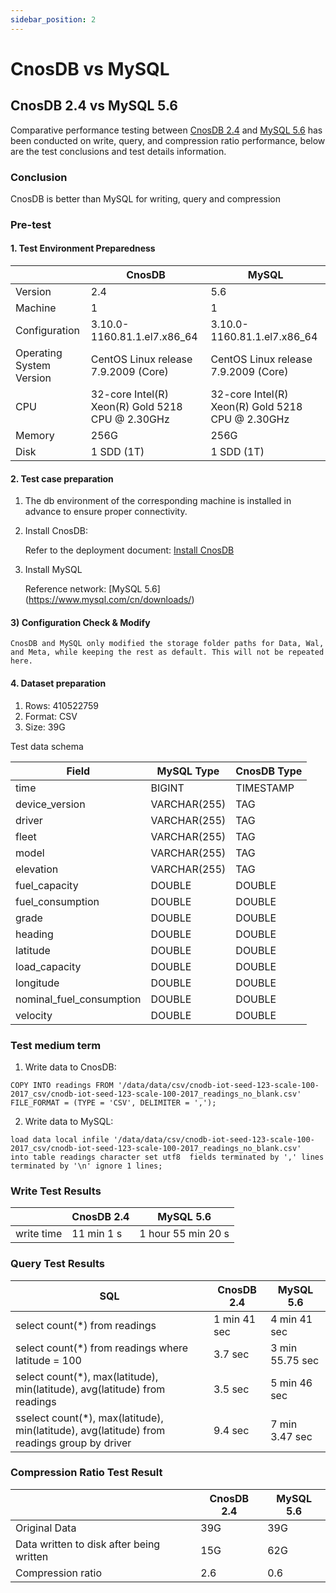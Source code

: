 ```yaml
---
sidebar_position: 2
---
```


# CnosDB vs MySQL

## CnosDB 2.4 vs MySQL 5.6

Comparative performance testing between [CnosDB 2.4](https://github.com/cnosdb/cnosdb) and [MySQL 5.6](https://github.com/mysql/mysql-server) has been conducted on write, query, and compression ratio performance, below are the test conclusions and test details information.

### Conclusion

CnosDB is better than MySQL for writing, query and compression

### Pre-test

#### 1. Test Environment Preparedness

|                          | CnosDB                                                                                                                                           | MySQL                                                                                                                                            |
| ------------------------ | ------------------------------------------------------------------------------------------------------------------------------------------------ | ------------------------------------------------------------------------------------------------------------------------------------------------ |
| Version                  | 2.4                                                                                                                              | 5.6                                                                                                                              |
| Machine                  | 1                                                                                                                                                | 1                                                                                                                                                |
| Configuration            | 3.10.0-1160.81.1.el7.x86_64 | 3.10.0-1160.81.1.el7.x86_64 |
| Operating System Version | CentOS Linux release 7.9.2009 (Core)                                                          | CentOS Linux release 7.9.2009 (Core)                                                          |
| CPU                      | 32-core Intel(R) Xeon(R) Gold 5218 CPU @ 2.30GHz                              | 32-core Intel(R) Xeon(R) Gold 5218 CPU @ 2.30GHz                              |
| Memory                   | 256G                                                                                                                                             | 256G                                                                                                                                             |
| Disk                     | 1 SDD (1T)                                                                                                                    | 1 SDD (1T)                                                                                                                    |

#### 2. Test case preparation

1. The db environment of the corresponding machine is installed in advance to ensure proper connectivity.

2. Install CnosDB:

   Refer to the deployment document: [Install CnosDB](../start/install.md)

3. Install MySQL

   Reference network: [MySQL 5.6] (https://www.mysql.com/cn/downloads/)

#### 3) Configuration Check & Modify

```
CnosDB and MySQL only modified the storage folder paths for Data, Wal, and Meta, while keeping the rest as default. This will not be repeated here.
```

#### 4. Dataset preparation

1. Rows: 410522759
2. Format: CSV
3. Size: 39G

Test data schema

| Field                                                              | MySQL Type                      | CnosDB Type |
| ------------------------------------------------------------------ | ------------------------------- | ----------- |
| time                                                               | BIGINT                          | TIMESTAMP   |
| device_version                                | VARCHAR(255) | TAG         |
| driver                                                             | VARCHAR(255) | TAG         |
| fleet                                                              | VARCHAR(255) | TAG         |
| model                                                              | VARCHAR(255) | TAG         |
| elevation                                                          | VARCHAR(255) | TAG         |
| fuel_capacity                                 | DOUBLE                          | DOUBLE      |
| fuel_consumption                              | DOUBLE                          | DOUBLE      |
| grade                                                              | DOUBLE                          | DOUBLE      |
| heading                                                            | DOUBLE                          | DOUBLE      |
| latitude                                                           | DOUBLE                          | DOUBLE      |
| load_capacity                                 | DOUBLE                          | DOUBLE      |
| longitude                                                          | DOUBLE                          | DOUBLE      |
| nominal_fuel_consumption | DOUBLE                          | DOUBLE      |
| velocity                                                           | DOUBLE                          | DOUBLE      |

### Test medium term

1. Write data to CnosDB:

```shell
COPY INTO readings FROM '/data/data/csv/cnodb-iot-seed-123-scale-100-2017_csv/cnodb-iot-seed-123-scale-100-2017_readings_no_blank.csv' 
FILE_FORMAT = (TYPE = 'CSV', DELIMITER = ',');
```

2. Write data to MySQL:

```shell
load data local infile '/data/data/csv/cnodb-iot-seed-123-scale-100-2017_csv/cnodb-iot-seed-123-scale-100-2017_readings_no_blank.csv' 
into table readings character set utf8  fields terminated by ',' lines terminated by '\n' ignore 1 lines;
```

### Write Test Results

|            | CnosDB 2.4 | MySQL 5.6 |
| ---------- | -------------------------- | ------------------------- |
| write time | 11 min 1 s                 | 1 hour 55 min 20 s        |

### Query Test Results

| SQL                                                                                                                                                                      | CnosDB 2.4 | MySQL 5.6       |
| ------------------------------------------------------------------------------------------------------------------------------------------------------------------------ | -------------------------- | ------------------------------- |
| select count(\*) from readings                                                                                                                        | 1 min 41 sec               | 4 min 41 sec                    |
| select count(\*) from readings where latitude = 100                                                                                                   | 3.7 sec    | 3 min 55.75 sec |
| select count(\*), max(latitude), min(latitude), avg(latitude) from readings                  | 3.5 sec    | 5 min 46 sec                    |
| sselect count(\*), max(latitude), min(latitude), avg(latitude) from readings group by driver | 9.4 sec    | 7 min 3.47 sec  |

### Compression Ratio Test Result

|                                          | CnosDB 2.4 | MySQL 5.6 |
| ---------------------------------------- | -------------------------- | ------------------------- |
| Original Data                            | 39G                        | 39G                       |
| Data written to disk after being written | 15G                        | 62G                       |
| Compression ratio                        | 2.6        | 0.6       |
